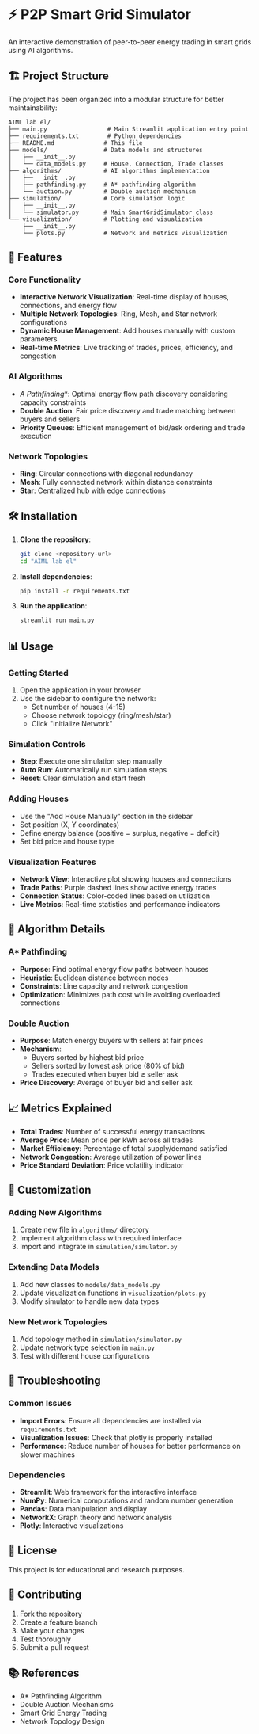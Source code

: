 # ⚡ P2P Smart Grid Simulator

An interactive demonstration of peer-to-peer energy trading in smart grids using AI algorithms.

## 🏗️ Project Structure

The project has been organized into a modular structure for better maintainability:

```
AIML lab el/
├── main.py                 # Main Streamlit application entry point
├── requirements.txt        # Python dependencies
├── README.md              # This file
├── models/                # Data models and structures
│   ├── __init__.py
│   └── data_models.py     # House, Connection, Trade classes
├── algorithms/            # AI algorithms implementation
│   ├── __init__.py
│   ├── pathfinding.py     # A* pathfinding algorithm
│   └── auction.py         # Double auction mechanism
├── simulation/            # Core simulation logic
│   ├── __init__.py
│   └── simulator.py       # Main SmartGridSimulator class
└── visualization/         # Plotting and visualization
    ├── __init__.py
    └── plots.py           # Network and metrics visualization
```

## 🚀 Features

### Core Functionality
- **Interactive Network Visualization**: Real-time display of houses, connections, and energy flow
- **Multiple Network Topologies**: Ring, Mesh, and Star network configurations
- **Dynamic House Management**: Add houses manually with custom parameters
- **Real-time Metrics**: Live tracking of trades, prices, efficiency, and congestion

### AI Algorithms
- **A* Pathfinding**: Optimal energy flow path discovery considering capacity constraints
- **Double Auction**: Fair price discovery and trade matching between buyers and sellers
- **Priority Queues**: Efficient management of bid/ask ordering and trade execution

### Network Topologies
- **Ring**: Circular connections with diagonal redundancy
- **Mesh**: Fully connected network within distance constraints
- **Star**: Centralized hub with edge connections

## 🛠️ Installation

1. **Clone the repository**:
   ```bash
   git clone <repository-url>
   cd "AIML lab el"
   ```

2. **Install dependencies**:
   ```bash
   pip install -r requirements.txt
   ```

3. **Run the application**:
   ```bash
   streamlit run main.py
   ```

## 📊 Usage

### Getting Started
1. Open the application in your browser
2. Use the sidebar to configure the network:
   - Set number of houses (4-15)
   - Choose network topology (ring/mesh/star)
   - Click "Initialize Network"

### Simulation Controls
- **Step**: Execute one simulation step manually
- **Auto Run**: Automatically run simulation steps
- **Reset**: Clear simulation and start fresh

### Adding Houses
- Use the "Add House Manually" section in the sidebar
- Set position (X, Y coordinates)
- Define energy balance (positive = surplus, negative = deficit)
- Set bid price and house type

### Visualization Features
- **Network View**: Interactive plot showing houses and connections
- **Trade Paths**: Purple dashed lines show active energy trades
- **Connection Status**: Color-coded lines based on utilization
- **Live Metrics**: Real-time statistics and performance indicators

## 🧠 Algorithm Details

### A* Pathfinding
- **Purpose**: Find optimal energy flow paths between houses
- **Heuristic**: Euclidean distance between nodes
- **Constraints**: Line capacity and network congestion
- **Optimization**: Minimizes path cost while avoiding overloaded connections

### Double Auction
- **Purpose**: Match energy buyers with sellers at fair prices
- **Mechanism**: 
  - Buyers sorted by highest bid price
  - Sellers sorted by lowest ask price (80% of bid)
  - Trades executed when buyer bid ≥ seller ask
- **Price Discovery**: Average of buyer bid and seller ask

## 📈 Metrics Explained

- **Total Trades**: Number of successful energy transactions
- **Average Price**: Mean price per kWh across all trades
- **Market Efficiency**: Percentage of total supply/demand satisfied
- **Network Congestion**: Average utilization of power lines
- **Price Standard Deviation**: Price volatility indicator

## 🔧 Customization

### Adding New Algorithms
1. Create new file in `algorithms/` directory
2. Implement algorithm class with required interface
3. Import and integrate in `simulation/simulator.py`

### Extending Data Models
1. Add new classes to `models/data_models.py`
2. Update visualization functions in `visualization/plots.py`
3. Modify simulator to handle new data types

### New Network Topologies
1. Add topology method in `simulation/simulator.py`
2. Update network type selection in `main.py`
3. Test with different house configurations

## 🐛 Troubleshooting

### Common Issues
- **Import Errors**: Ensure all dependencies are installed via `requirements.txt`
- **Visualization Issues**: Check that plotly is properly installed
- **Performance**: Reduce number of houses for better performance on slower machines

### Dependencies
- **Streamlit**: Web framework for the interactive interface
- **NumPy**: Numerical computations and random number generation
- **Pandas**: Data manipulation and display
- **NetworkX**: Graph theory and network analysis
- **Plotly**: Interactive visualizations

## 📝 License

This project is for educational and research purposes.

## 🤝 Contributing

1. Fork the repository
2. Create a feature branch
3. Make your changes
4. Test thoroughly
5. Submit a pull request

## 📚 References

- A* Pathfinding Algorithm
- Double Auction Mechanisms
- Smart Grid Energy Trading
- Network Topology Design
